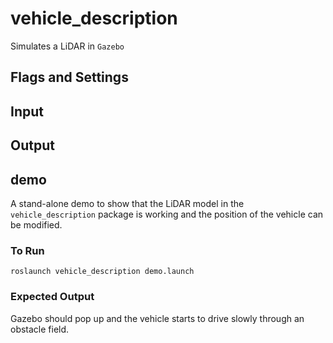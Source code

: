 # vehicle_description
Simulates a LiDAR in `Gazebo`



## Flags and Settings

## Input


## Output


## demo

A stand-alone demo to show that the LiDAR model in the `vehicle_description` package is working and the position of the vehicle can be modified.

### To Run
```
roslaunch vehicle_description demo.launch
```

### Expected Output
Gazebo should pop up and the vehicle starts to drive slowly through an obstacle field.
